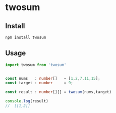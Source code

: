 # twosum
## Install

```bash
npm install twosum
```

## Usage

```typescript
import twosum from 'twosum'


const nums   : number[]   = [1,2,7,11,15];
const target : number     = 9;

const result : number[][] = twosum(nums,target)

console.log(result)
//  [[1,2]]

```
